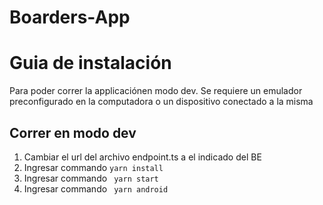 # Boarders-App

# Guia de instalación

Para poder correr la applicaciónen modo dev. Se requiere un emulador preconfigurado en la computadora o un dispositivo conectado a la misma

## Correr en modo dev 
1. Cambiar el url del archivo endpoint.ts a el indicado del BE
2. Ingresar commando ``yarn install``
3. Ingresar commando `` yarn start``
4. Ingresar commando `` yarn android``


